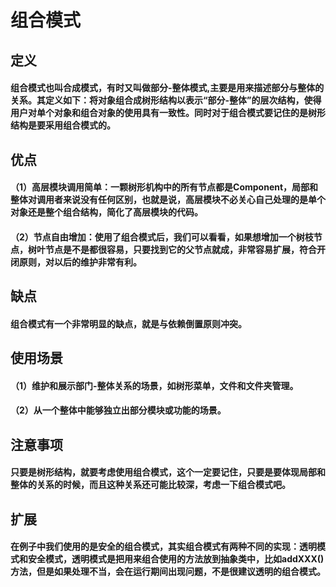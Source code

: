 # 组合模式
## 定义
#### 组合模式也叫合成模式，有时又叫做部分-整体模式,主要是用来描述部分与整体的关系。其定义如下：将对象组合成树形结构以表示“部分-整体”的层次结构，使得用户对单个对象和组合对象的使用具有一致性。同时对于组合模式要记住的是树形结构是要采用组合模式的。

## 优点
#### （1）高层模块调用简单：一颗树形机构中的所有节点都是Component，局部和整体对调用者来说没有任何区别，也就是说，高层模块不必关心自己处理的是单个对象还是整个组合结构，简化了高层模块的代码。
#### （2）节点自由增加：使用了组合模式后，我们可以看看，如果想增加一个树枝节点，树叶节点是不是都很容易，只要找到它的父节点就成，非常容易扩展，符合开闭原则，对以后的维护非常有利。


## 缺点
#### 组合模式有一个非常明显的缺点，就是与依赖倒置原则冲突。

## 使用场景
#### （1）维护和展示部门-整体关系的场景，如树形菜单，文件和文件夹管理。
#### （2）从一个整体中能够独立出部分模块或功能的场景。

## 注意事项
#### 只要是树形结构，就要考虑使用组合模式，这个一定要记住，只要是要体现局部和整体的关系的时候，而且这种关系还可能比较深，考虑一下组合模式吧。

## 扩展
#### 在例子中我们使用的是安全的组合模式，其实组合模式有两种不同的实现：透明模式和安全模式，透明模式是把用来组合使用的方法放到抽象类中，比如addXXX()方法，但是如果处理不当，会在运行期间出现问题，不是很建议透明的组合模式。
